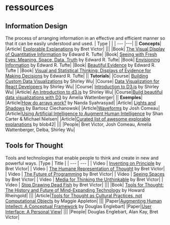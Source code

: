 # ressources


## Information Design
The process of arranging information in an effective and efficient manner so that it can be easily understood and used.
| Type |   |
| --- |---|
|| <b>Concepts</b>|
|Article| [Explorable Explanations](http://worrydream.com/ExplorableExplanations/) by Bret Victor|
|||
|Book|  [The Visual Display of Quantitative Information](https://www.amazon.com/Visual-Display-Quantitative-Information/dp/0961392142/) by Edward R. Tufte|
|Book| [Seeing with Fresh Eyes: Meaning, Space, Data, Truth](https://www.amazon.com/Seeing-Fresh-Eyes-Meaning-Space/dp/1930824009) by Edward R. Tufte|
|Book| [Envisioning Information](https://www.amazon.com/Envisioning-Information-Edward-R-Tufte/dp/0961392118) by Edward R. Tufte|
|Book| [Beautiful Evidence](https://www.amazon.com/Beautiful-Evidence-Edward-R-Tufte/dp/0961392177) by Edward R. Tufte |
|Book| [Visual and Statistical Thinking: Displays of Evidence for Making Decisions](https://www.amazon.com/Visual-Statistical-Thinking-Displays-Decisions/dp/0961392134) by Edward R. Tufte|
|| <b>Tutorials</b>|
|Course|  [Building Custom Data Visualizations](https://frontendmasters.com/courses/d3-js-custom-charts/) by Shirley Wu|
|Course|  [Data Visualization for React Developers](https://frontendmasters.com/courses/d3-js-react/) by Shirley Wu|
|Course|  [Introduction to D3.js](https://frontendmasters.com/courses/d3/) by Shirley Wu|
|Article| [An Introduction to d3.js](https://shirleywu.studio/d3intro/) by Shirley Wu|
|Course|[Build beautiful data visualizations with D3](https://www.newline.co/fullstack-d3) by Amelia Wattenberger|
|| <b>Exemples</b>|
|Article|[How do arrays work?](https://nan-archive.vercel.app/how-arrays-work) by Nanda Syahrasyad|
|Article| [Lights and Shadows](https://ciechanow.ski/lights-and-shadows/) by Bartosz Ciechanowski|
|Article|[Waveforms](https://pudding.cool/2018/02/waveforms/) by Josh Comeau|
|Article|[Using Artificial Intelligence to Augment Human Intelligence](https://distill.pub/2017/aia/) by Shan Carter & Michael Nielsen|
|Article|[Curated list of awesome explorable explanations](https://github.com/blob42/awesome-explorables) by blob42|
|||
|People| Bret Victor, Josh Comeau, Amelia Wattenberger, Delba, Shirley Wu|

## Tools for Thought
Tools and technologies that enable people to think and create in new and powerful ways.
|Type | Title |
| --- | --- |
| Video | [Inventing on Principle](https://www.youtube.com/watch?v=PUv66718DII) by Bret Victor|
| Video | [The Humane Representation of Thought](https://www.youtube.com/watch?v=agOdP2Bmieg) by Bret Victor|
| Video | [The Future of Programming](https://www.youtube.com/watch?v=8pTEmbeENF4) by Bret Victor|
| Video | [Seeing Spaces](https://www.youtube.com/watch?v=klTjiXjqHrQ) by Bret Victor|
| Video | [Media for Thinking the Unthinkable](https://www.youtube.com/watch?v=oUaOucZRlmE) by Bret Victor|
| Video | [Stop Drawing Dead Fish](https://www.youtube.com/watch?v=ZfytHvgHybA&t) by Bret Victor|
|||
|Book| [Tools for Thought: The History and Future of Mind-Expanding Technology](https://www.amazon.com/Tools-Thought-History-Mind-Expanding-Technology/dp/0262681153) by Howard Rheingold|
|||
|Article|[Tools for Thought as Cultural Practices, not Computational Objects](https://maggieappleton.com/tools-for-thought) by Maggie Appleton|
|||
|Paper|[Augmenting Human Intellect: A Conceptual Framework](https://www.dougengelbart.org/content/view/138) by Douglas Englebart|
|Paper|[User Interface: A Personal View](http://worrydream.com/refs/Kay%20-%20User%20Interface,%20a%20Personal%20View.pdf)|
|||
|People| Douglas Englebart, Alan Kay, Bret Victor|
